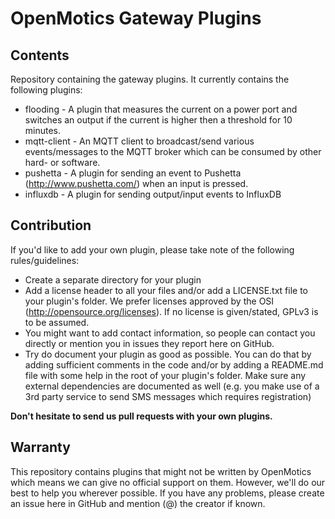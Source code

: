 # OpenMotics Gateway Plugins

## Contents

Repository containing the gateway plugins. It currently contains the following plugins:

* flooding - A plugin that measures the current on a power port and switches an output if the current is higher then a threshold for 10 minutes.
* mqtt-client - An MQTT client to broadcast/send various events/messages to the MQTT broker which can be consumed by other hard- or software.
* pushetta - A plugin for sending an event to Pushetta (http://www.pushetta.com/) when an input is pressed.
* influxdb - A plugin for sending output/input events to InfluxDB

## Contribution

If you'd like to add your own plugin, please take note of the following rules/guidelines:
* Create a separate directory for your plugin
* Add a license header to all your files and/or add a LICENSE.txt file to your plugin's folder. We prefer licenses approved by the OSI (http://opensource.org/licenses). If no license is given/stated, GPLv3 is to be assumed.
* You might want to add contact information, so people can contact you directly or mention you in issues they report here on GitHub.
* Try do document your plugin as good as possible. You can do that by adding sufficient comments in the code and/or by adding a README.md file with some help in the root of your plugin's folder. Make sure any external dependencies are documented as well (e.g. you make use of a 3rd party service to send SMS messages which requires registration)

**Don't hesitate to send us pull requests with your own plugins.**

## Warranty

This repository contains plugins that might not be written by OpenMotics which means we can give no official support on them. However, we'll do our best to help you wherever possible. If you have any problems, please create an issue here in GitHub and mention (@<username>) the creator if known.
